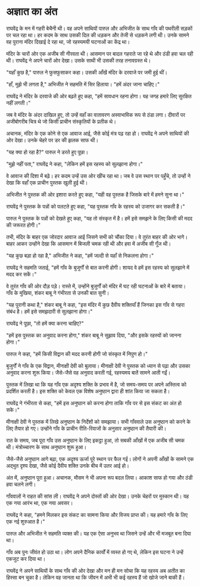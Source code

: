 # अज्ञात का अंत

राघवेंद्र के मन में गहरी बेचैनी थी। वह अपने साथियों पारुल और अभिजीत के साथ गाँव की पथरीली सड़कों पर चल रहा था। हर कदम के साथ उसकी दिल की धड़कन और तेजी से धड़कने लगी थी। उनके सामने वह पुराना मंदिर दिखाई दे रहा था, जो रहस्यमयी घटनाओं का केंद्र था।

मंदिर के चारों ओर एक अजीब सी नीरवता थी। आसमान पर बादल गहराते जा रहे थे और ठंडी हवा चल रही थी। राघवेंद्र ने अपने चारों ओर देखा। उसके साथी भी उसकी तरह तनावग्रस्त थे।

"यहाँ कुछ है," पारुल ने फुसफुसाकर कहा। उसकी आँखें मंदिर के दरवाजे पर जमी हुई थीं।

"हाँ, मुझे भी लगता है," अभिजीत ने सहमति में सिर हिलाया। "हमें अंदर जाना चाहिए।"

राघवेंद्र ने मंदिर के दरवाजे की ओर बढ़ते हुए कहा, "हमें सावधान रहना होगा। यह जगह हमारे लिए सुरक्षित नहीं लगती।"

जब वे मंदिर के अंदर दाखिल हुए, तो उन्हें वहाँ का वातावरण अस्वाभाविक रूप से ठंडा लगा। दीवारों पर अजीबोगरीब चित्र थे जो किसी प्राचीन संस्कृतियों के प्रतीक थे।

अचानक, मंदिर के एक कोने से एक आवाज आई, जैसे कोई मंत्र पढ़ रहा हो। राघवेंद्र ने अपने साथियों की ओर देखा। उनके चेहरे पर डर की झलक साफ थी।

"यह क्या हो रहा है?" पारुल ने डरते हुए पूछा।

"मुझे नहीं पता," राघवेंद्र ने कहा, "लेकिन हमें इस रहस्य को सुलझाना होगा।"

वे आवाज की दिशा में बढ़े। हर कदम उन्हें उस ओर खींच रहा था। जब वे उस स्थान पर पहुँचे, तो उन्हों ने देखा कि वहाँ एक प्राचीन पुस्तक खुली हुई थी।

अभिजीत ने पुस्तक की ओर इशारा करते हुए कहा, "यही वह पुस्तक है जिसके बारे में हमने सुना था।"

राघवेंद्र ने पुस्तक के पन्नों को पलटते हुए कहा, "यह पुस्तक गाँव के रहस्य को उजागर कर सकती है।"

पारुल ने पुस्तक के पन्नों को देखते हुए कहा, "यह तो संस्कृत में है। हमें इसे समझने के लिए किसी की मदद की जरूरत होगी।"

तभी, मंदिर के बाहर एक जोरदार आवाज आई जिसने सभी को चौंका दिया। वे तुरंत बाहर की ओर भागे। बाहर आकर उन्होंने देखा कि आसमान में बिजली चमक रही थी और हवा में अजीब सी गूँज थी।

"यह कुछ बड़ा हो रहा है," अभिजीत ने कहा, "हमें जल्दी से यहाँ से निकलना होगा।"

राघवेंद्र ने सहमति जताई, "हमें गाँव के बुजुर्गों से बात करनी होगी। शायद वे हमें इस रहस्य को सुलझाने में मदद कर सकें।"

वे तुरंत गाँव की ओर दौड़ पड़े। रास्ते में, उन्होंने बुजुर्गों को मंदिर में घट रही घटनाओं के बारे में बताया। गाँव के मुखिया, शंकर बाबू ने गंभीरता से उनकी बात सुनी।

"यह पुरानी कथा है," शंकर बाबू ने कहा, "इस मंदिर में कुछ दैवीय शक्तियाँ हैं जिनका इस गाँव से गहरा संबंध है। हमें इसे समझदारी से सुलझाना होगा।"

राघवेंद्र ने पूछा, "तो हमें क्या करना चाहिए?"

"हमें इस पुस्तक का अनुवाद करना होगा," शंकर बाबू ने सुझाव दिया, "और इसके रहस्यों को जानना होगा।"

पारुल ने कहा, "हमें किसी विद्वान की मदद करनी होगी जो संस्कृत में निपुण हो।"

बुजुर्गों ने गाँव के एक विद्वान, मीनाक्षी देवी को बुलाया। मीनाक्षी देवी ने पुस्तक को ध्यान से पढ़ा और उसका अनुवाद करना शुरू किया। जैसे-जैसे वह अनुवाद करती गई, रहस्यमय बातें सामने आती गईं।

पुस्तक में लिखा था कि यह गाँव एक अदृश्य शक्ति के प्रभाव में है, जो समय-समय पर अपने अस्तित्व को प्रदर्शित करती है। इस शक्ति को केवल एक विशेष अनुष्ठान द्वारा ही शांत किया जा सकता है।

राघवेंद्र ने गंभीरता से कहा, "हमें इस अनुष्ठान को करना होगा ताकि गाँव पर से इस संकट का अंत हो सके।"

मीनाक्षी देवी ने पुस्तक में लिखे अनुष्ठान के निर्देशों को समझाया। सभी गाँववाले उस अनुष्ठान को करने के लिए तैयार हो गए। उन्होंने गाँव के प्राचीन रीति-रिवाजों के अनुसार अनुष्ठान की तैयारी की।

रात के समय, जब पूरा गाँव उस अनुष्ठान के लिए इकट्ठा हुआ, तो सबकी आँखों में एक अजीब सी चमक थी। मंत्रोच्चारण के साथ अनुष्ठान शुरू हुआ।

जैसे-जैसे अनुष्ठान आगे बढ़ा, एक अदृश्य ऊर्जा पूरे स्थान पर फैल गई। लोगों ने अपनी आँखों के सामने एक अद्भुत दृश्य देखा, जैसे कोई दैवीय शक्ति उनके बीच में उतर आई हो।

अंत में, अनुष्ठान पूरा हुआ। अचानक, मौसम ने भी अपना रूप बदल लिया। आकाश साफ हो गया और ठंडी हवा चलने लगी।

गाँववालों ने राहत की सांस ली। राघवेंद्र ने अपने दोस्तों की ओर देखा। उनके चेहरों पर मुस्कान थी। यह एक नया आरंभ था, एक नया अवसर।

राघवेंद्र ने कहा, "हमने मिलकर इस संकट का सामना किया और विजय प्राप्त की। यह हमारे गाँव के लिए एक नई शुरुआत है।"

पारुल और अभिजीत ने सहमति व्यक्त की। यह एक ऐसा अनुभव था जिसने उन्हें और भी मजबूत बना दिया था।

गाँव अब पुनः जीवंत हो उठा था। लोग अपने दैनिक कार्यों में व्यस्त हो गए थे, लेकिन इस घटना ने उन्हें एकजुट कर दिया था।

राघवेंद्र ने अपने साथियों के साथ गाँव की ओर देखा और मन ही मन सोचा कि यह रहस्य अब अतीत का हिस्सा बन चुका है। लेकिन वह जानता था कि जीवन में अभी भी कई रहस्य हैं जो खोजे जाने बाकी हैं।
